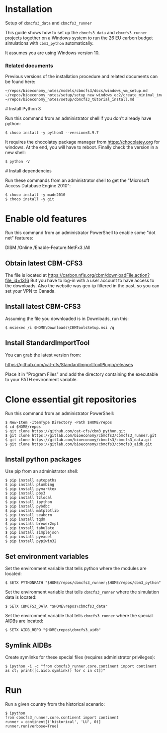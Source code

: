 # Installation

Setup of `cbmcfs3_data` and `cbmcfs3_runner`

This guide shows how to set up the `cbmcfs3_data` and `cbmcfs3_runner` projects together on a Windows system to run the 26 EU carbon budget simulations with `cbm3_python` automatically.

It assumes you are using Windows version 10.

### Related documents

Previous versions of the installation procedure and related documents can be found here:

    ~/repos/bioeconomy_notes/models/cbmcfs3/docs/windows_vm_setup.md
    ~/repos/bioeconomy_notes/setup/setup_new_windows_ec2/create_minimal_image.md
    ~/repos/bioeconomy_notes/setup/cbmcfs3_tutorial_install.md

# Install Python 3

Run this command from an administrator shell if you don't already have python:

    $ choco install -y python3 --version=3.9.7

It requires the chocolatey package manager from https://chocolatey.org for windows.
At the end, you will have to reboot.
Finally check the version in a new shell:

    $ python -V

# Install dependencies

Run these commands from an administrator shell to get the "Microsoft Access Database Engine 2010":

    $ choco install -y made2010
    $ choco install -y git

# Enable old features

Run this command from an administrator PowerShell to enable some "dot net" features:

  DISM /Online /Enable-Feature:NetFx3 /All

## Obtain latest CBM-CFS3

The file is located at https://carbon.nfis.org/cbm/downloadFile.action?file_id=1316
But you have to log-in with a user account to have access to the downloads.
Also the website was geo-ip filtered in the past, so you can set your VPN to Canada.

## Install latest CBM-CFS3

Assuming the file you downloaded is in Downloads, run this:

    $ msiexec /i $HOME\Downloads\CBMToolsSetup.msi /q

## Install StandardImportTool

You can grab the latest version from:

https://github.com/cat-cfs/StandardImportToolPlugin/releases

Place it in "Program Files" and add the directory containing the executable to your PATH environment variable.

# Clone essential git repositories

Run this command from an administrator PowerShell:

    $ New-Item -ItemType Directory -Path $HOME/repos
    $ cd $HOME/repos
    $ git clone https://github.com/cat-cfs/cbm3_python.git
    $ git clone https://gitlab.com/bioeconomy/cbmcfs3/cbmcfs3_runner.git
    $ git clone https://gitlab.com/bioeconomy/cbmcfs3/cbmcfs3_data.git
    $ git clone https://gitlab.com/bioeconomy/cbmcfs3/cbmcfs3_aidb.git

## Install python packages

Use pip from an administrator shell:

    $ pip install autopaths
    $ pip install plumbing
    $ pip install pymarktex
    $ pip install pbs3
    $ pip install tzlocal
    $ pip install ipython
    $ pip install pyodbc
    $ pip install matplotlib
    $ pip install seaborn
    $ pip install tqdm
    $ pip install brewer2mpl
    $ pip install tabulate
    $ pip install simplejson
    $ pip install pyexcel
    $ pip install pypiwin32

## Set environment variables

Set the environment variable that tells python where the modules are located:

    $ SETX PYTHONPATH "$HOME/repos/cbmcfs3_runner;$HOME/repos/cbm3_python"

Set the environment variable that tells `cbmcfs3_runner` where the simulation data is located:

    $ SETX CBMCFS3_DATA "$HOME\repos\cbmcfs3_data"

Set the environment variable that tells `cbmcfs3_runner` where the special AIDBs are located:

    $ SETX AIDB_REPO "$HOME\repos\cbmcfs3_aidb"

## Symlink AIDBs

Create symlinks for these special files (requires administrator privileges):

    $ ipython -i -c "from cbmcfs3_runner.core.continent import continent as ct; print([c.aidb.symlink() for c in ct])"

# Run

Run a given country from the historical scenario:

    $ ipython
    from cbmcfs3_runner.core.continent import continent
    runner = continent[('historical', 'LU', 0)]
    runner.run(verbose=True)